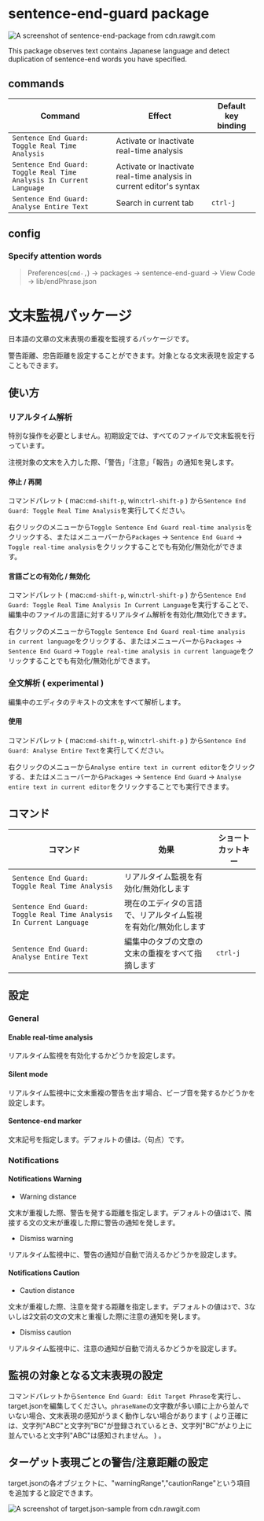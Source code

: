 # sentence-end-guard package

![A screenshot of sentence-end-package from cdn.rawgit.com](https://cdn.rawgit.com/Nitro-xN/sentence-end-guard/3406276c/image.png)

This package observes text contains Japanese language and detect duplication of sentence-end words you have specified.

## commands
| Command | Effect | Default key binding |
|---------|--------|------|
| `Sentence End Guard: Toggle Real Time Analysis` | Activate or Inactivate real-time analysis ||
| `Sentence End Guard: Toggle Real Time Analysis In Current Language ` | Activate or Inactivate real-time analysis in current editor's syntax ||
| `Sentence End Guard: Analyse Entire Text` | Search in current tab | `ctrl-j` |

## config
### Specify attention words

> Preferences(`cmd-,`) -> packages -> sentence-end-guard -> View Code -> lib/endPhrase.json

# 文末監視パッケージ

日本語の文章の文末表現の重複を監視するパッケージです。

警告距離、忠告距離を設定することができます。対象となる文末表現を設定することもできます。

## 使い方
### リアルタイム解析
特別な操作を必要としません。初期設定では、すべてのファイルで文末監視を行っています。

注視対象の文末を入力した際、「警告」「注意」「報告」の通知を発します。
#### 停止 / 再開
コマンドパレット ( mac:`cmd-shift-p`, win:`ctrl-shift-p` ) から`Sentence End Guard: Toggle Real Time Analysis`を実行してください。

右クリックのメニューから`Toggle Sentence End Guard real-time analysis`をクリックする、またはメニューバーから`Packages` -> `Sentence End Guard` -> `Toggle real-time analysis`をクリックすることでも有効化/無効化ができます。

#### 言語ごとの有効化 / 無効化
コマンドパレット ( mac:`cmd-shift-p`, win:`ctrl-shift-p` ) から`Sentence End Guard: Toggle Real Time Analysis In Current Language`を実行することで、編集中のファイルの言語に対するリアルタイム解析を有効化/無効化できます。

右クリックのメニューから`Toggle Sentence End Guard real-time analysis in current language`をクリックする、またはメニューバーから`Packages` -> `Sentence End Guard` -> `Toggle real-time analysis in current language`をクリックすることでも有効化/無効化ができます。
### 全文解析 ( experimental )
編集中のエディタのテキストの文末をすべて解析します。

#### 使用
コマンドパレット ( mac:`cmd-shift-p`, win:`ctrl-shift-p` ) から`Sentence End Guard: Analyse Entire Text`を実行してください。

右クリックのメニューから`Analyse entire text in current editor`をクリックする、またはメニューバーから`Packages` -> `Sentence End Guard` -> `Analyse entire text in current editor`をクリックすることでも実行できます。

## コマンド

| コマンド | 効果 | ショートカットキー |
|---------|--------|---------------|
| `Sentence End Guard: Toggle Real Time Analysis` | リアルタイム監視を有効化/無効化します ||
| `Sentence End Guard: Toggle Real Time Analysis In Current Language ` | 現在のエディタの言語で、リアルタイム監視を有効化/無効化します ||
| `Sentence End Guard: Analyse Entire Text` | 編集中のタブの文章の文末の重複をすべて指摘します | `ctrl-j` |

## 設定
### General
#### Enable real-time analysis
リアルタイム監視を有効化するかどうかを設定します。
#### Silent mode
リアルタイム監視中に文末重複の警告を出す場合、ビープ音を発するかどうかを設定します。
#### Sentence-end marker
文末記号を指定します。デフォルトの値は`。`（句点）です。
### Notifications
#### Notifications Warning
- Warning distance

文末が重複した際、警告を発する距離を指定します。デフォルトの値は`1`で、隣接する文の文末が重複した際に警告の通知を発します。
- Dismiss warning

リアルタイム監視中に、警告の通知が自動で消えるかどうかを設定します。
#### Notifications Caution
- Caution distance

文末が重複した際、注意を発する距離を指定します。デフォルトの値は`3`で、3ないしは2文前の文の文末と重複した際に注意の通知を発します。
- Dismiss caution

リアルタイム監視中に、注意の通知が自動で消えるかどうかを設定します。

## 監視の対象となる文末表現の設定

コマンドパレットから`Sentence End Guard: Edit Target Phrase`を実行し、target.jsonを編集してください。`phraseName`の文字数が多い順に上から並んでいない場合、文末表現の感知がうまく動作しない場合があります ( より正確には、文字列"ABC"と文字列"BC"が登録されているとき、文字列"BC"がより上に並んでいると文字列"ABC"は感知されません。 ) 。

## ターゲット表現ごとの警告/注意距離の設定

target.jsonの各オブジェクトに、"warningRange","cautionRange"という項目を追加すると設定できます。

![A screenshot of target.json-sample from cdn.rawgit.com](https://cdn.rawgit.com/Nitro-xN/sentence-end-guard/24a17a84/image2.png)
